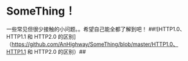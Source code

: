 # SomeThing！
一些常见但很少接触的小问题。。希望自己能全都了解到吧！
##![HTTP1.0、HTTP1.1 和 HTTP2.0 的区别]（https://github.com/AnHighway/SomeThing/blob/master/HTTP1.0、HTTP1.1 和 HTTP2.0 的区别）##

